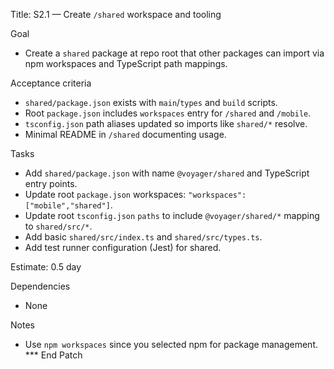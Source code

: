 Title: S2.1 — Create `/shared` workspace and tooling

Goal
- Create a `shared` package at repo root that other packages can import via npm workspaces and TypeScript path mappings.

Acceptance criteria
- `shared/package.json` exists with `main`/`types` and `build` scripts.
- Root `package.json` includes `workspaces` entry for `/shared` and `/mobile`.
- `tsconfig.json` path aliases updated so imports like `shared/*` resolve.
- Minimal README in `/shared` documenting usage.

Tasks
- Add `shared/package.json` with name `@voyager/shared` and TypeScript entry points.
- Update root `package.json` workspaces: `"workspaces": ["mobile","shared"]`.
- Update root `tsconfig.json` `paths` to include `@voyager/shared/*` mapping to `shared/src/*`.
- Add basic `shared/src/index.ts` and `shared/src/types.ts`.
- Add test runner configuration (Jest) for shared.

Estimate: 0.5 day

Dependencies
- None

Notes
- Use `npm workspaces` since you selected npm for package management.
*** End Patch